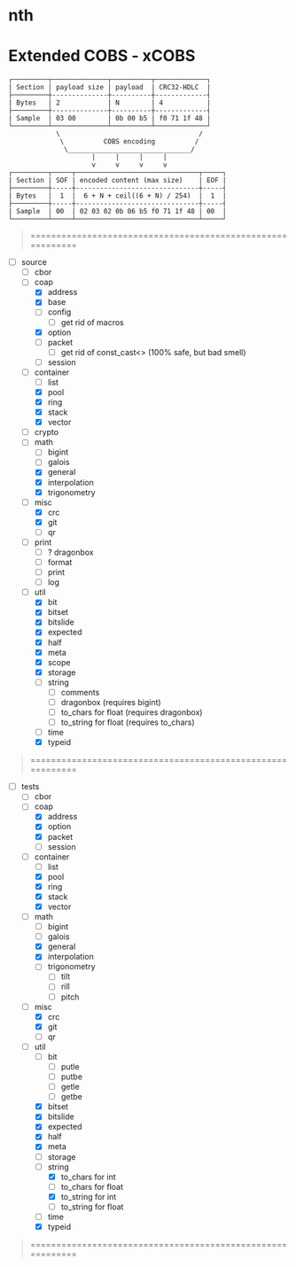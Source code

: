 # nth

# Extended COBS - xCOBS

<!--  ┬├└┌│┐┘┤┴ ─ ┼ -->

```
┌─────────┬──────────────┬──────────┬─────────────┐
| Section | payload size | payload  | CRC32-HDLC  |
├─────────┼--------------┼----------┼-------------┤
| Bytes   | 2            | N        | 4           |
├─────────┼--------------┼----------┼-------------┤
| Sample  | 03 00        | 0b 00 b5 | f0 71 1f 48 |
└─────────┴──────────────┴──────────┴─────────────┘
            \                                   /
             \          COBS encoding          /
              \_______________________________/
                     |     |     |     |
                     v     v     v     v
┌─────────┬─────┬───────────────────────────────┬─────┐
| Section | SOF | encoded content (max size)    | EOF |
├─────────┼-----┼-------------------------------┼-----┤
| Bytes   |  1  |  6 + N + ceil((6 + N) / 254)  |  1  |
├─────────┼-----┼-------------------------------┼-----┤
| Sample  | 00  | 02 03 02 0b 06 b5 f0 71 1f 48 | 00  |
└─────────┴─────┴───────────────────────────────┴─────┘
```

> ===========================================================

- [ ] source
    - [ ] cbor
    - [ ] coap
        - [x] address
        - [x] base
        - [ ] config
            - [ ] get rid of macros
        - [x] option
        - [ ] packet
            - [ ] get rid of const_cast<> (100% safe, but bad smell)
        - [ ] session
    - [ ] container
        - [ ] list
        - [x] pool
        - [x] ring
        - [x] stack
        - [x] vector
    - [ ] crypto
    - [ ] math
        - [ ] bigint
        - [ ] galois
        - [x] general
        - [x] interpolation
        - [x] trigonometry
    - [ ] misc
        - [x] crc
        - [x] git
        - [ ] qr
    - [ ] print
        - [ ] ? dragonbox
        - [ ] format
        - [ ] print
        - [ ] log
    - [ ] util
        - [x] bit 
        - [x] bitset
        - [x] bitslide
        - [x] expected
        - [x] half
        - [x] meta
        - [x] scope
        - [x] storage
        - [ ] string
            - [ ] comments
            - [ ] dragonbox (requires bigint)
            - [ ] to_chars for float (requires dragonbox)
            - [ ] to_string for float (requires to_chars)
        - [ ] time
        - [x] typeid

> ===========================================================

- [ ] tests
    - [ ] cbor
    - [ ] coap
        - [x] address
        - [x] option
        - [x] packet
        - [ ] session
    - [ ] container
        - [ ] list
        - [x] pool
        - [x] ring
        - [x] stack
        - [x] vector
    - [ ] math
        - [ ] bigint
        - [ ] galois
        - [x] general
        - [x] interpolation
        - [ ] trigonometry
            - [ ] tilt
            - [ ] rill
            - [ ] pitch
    - [ ] misc
        - [x] crc
        - [x] git
        - [ ] qr
    - [ ] util
        - [ ] bit
            - [ ] putle
            - [ ] putbe
            - [ ] getle
            - [ ] getbe
        - [x] bitset
        - [x] bitslide
        - [x] expected
        - [x] half
        - [x] meta
        - [ ] storage
        - [ ] string
            - [x] to_chars for int
            - [ ] to_chars for float
            - [x] to_string for int
            - [ ] to_string for float
        - [ ] time
        - [x] typeid

> ===========================================================